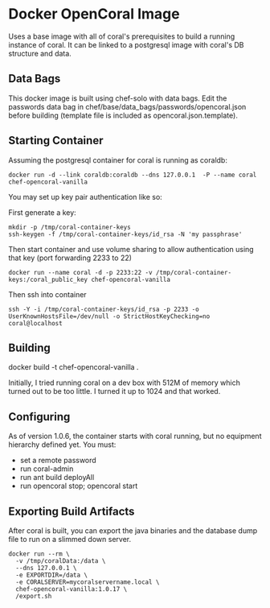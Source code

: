 Docker OpenCoral Image
===

Uses a base image with all of coral's prerequisites to build a running instance of coral.  It can be linked to a postgresql image with coral's DB structure and data.

Data Bags
---
This docker image is built using chef-solo with data bags.  Edit the passwords data bag in chef/base/data_bags/passwords/opencoral.json
before building (template file is included as opencoral.json.template).

Starting Container
---
Assuming the postgresql container for coral is running as coraldb:

    docker run -d --link coraldb:coraldb --dns 127.0.0.1  -P --name coral chef-opencoral-vanilla

You may set up key pair authentication like so:

First generate a key:

    mkdir -p /tmp/coral-container-keys
    ssh-keygen -f /tmp/coral-container-keys/id_rsa -N 'my passphrase'

Then start container and use volume sharing to allow authentication using that key (port forwarding 2233 to 22)

    docker run --name coral -d -p 2233:22 -v /tmp/coral-container-keys:/coral_public_key chef-opencoral-vanilla

Then ssh into container

    ssh -Y -i /tmp/coral-container-keys/id_rsa -p 2233 -o UserKnownHostsFile=/dev/null -o StrictHostKeyChecking=no coral@localhost

Building
---
docker build -t chef-opencoral-vanilla .

Initially, I tried running coral on a dev box with 512M of memory which turned out to be too little.  I turned it up to 
1024 and that worked.

Configuring
---
As of version 1.0.6, the container starts with coral running, but no equipment hierarchy defined yet.  You must:

* set a remote password
* run coral-admin
* run ant build deployAll
* run opencoral stop; opencoral start

Exporting Build Artifacts
---
After coral is built, you can export the java binaries and the database dump file to run on a slimmed down server.

```
docker run --rm \
  -v /tmp/coralData:/data \
  --dns 127.0.0.1 \
  -e EXPORTDIR=/data \
  -e CORALSERVER=mycoralservername.local \
  chef-opencoral-vanilla:1.0.17 \
  /export.sh
```
